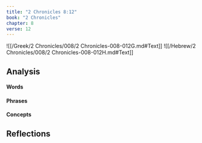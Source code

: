 ```yaml
---
title: "2 Chronicles 8:12"
book: "2 Chronicles"
chapter: 8
verse: 12
---
```

![[/Greek/2 Chronicles/008/2 Chronicles-008-012G.md#Text]]
![[/Hebrew/2 Chronicles/008/2 Chronicles-008-012H.md#Text]]

## Analysis

#### Words

#### Phrases

#### Concepts

## Reflections
